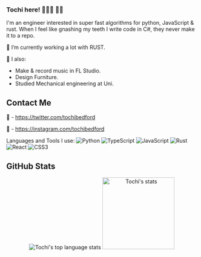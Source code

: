 ### Tochi here! 🧛🏽‍♀️ 🧚🏼

<!--
**tochibedford/tochibedford** is a ✨ _special_ ✨ repository because its `README.md` (this file) appears on your GitHub profile.

Here are some ideas to get you started:

- 🔭 I’m currently working on ...
- 🌱 I’m currently learning ...
- 👯 I’m looking to collaborate on ...
- 🤔 I’m looking for help with ...
- 💬 Ask me about ...
- 📫 How to reach me: ...
- 😄 Pronouns: ...
- ⚡ Fun fact: ...
-->

I'm an engineer interested in super fast algorithms for python, JavaScript & rust.
When I feel like gnashing my teeth I write code in C#, they never make it to a repo.

🌱 I’m currently working a lot with RUST.

🍾 I also:
  - Make & record music in FL Studio.
  - Design Furniture.
  - Studied Mechanical engineering at Uni.

## Contact Me
🔗 - https://twitter.com/tochibedford

🔗 - https://instagram.com/tochibedford

Languages and Tools I use:
![Python](https://img.shields.io/badge/-Python-05122A?style=flat&logo=python)
![TypeScript](https://img.shields.io/badge/-TypeScript-05122A?style=flat&logo=typescript)
![JavaScript](https://img.shields.io/badge/-JavaScript-05122A?style=flat&logo=javascript)
![Rust](https://img.shields.io/badge/-RUST-05122A?style=flat&logo=rust)
![React](https://img.shields.io/badge/-React-05122A?style=flat&logo=react)
![CSS3](https://img.shields.io/badge/-CSS3-05122A?style=flat&logo=css3)

## GitHub Stats

<p align="center">
    <img src="https://github-readme-stats.vercel.app/api/top-langs/?username=tochibedford&hide=HTML,TeX&layout=compact&theme=tokyonight&exclude_repo=Android-ImageMagick7&langs_count=8" alt="Tochi's top language stats" />
    <img height="190" src="https://github-readme-stats.vercel.app/api?username=tochibedford&theme=tokyonight&show_icons=true&include_all_commits=true" alt="Tochi's stats" />
    
</p>


